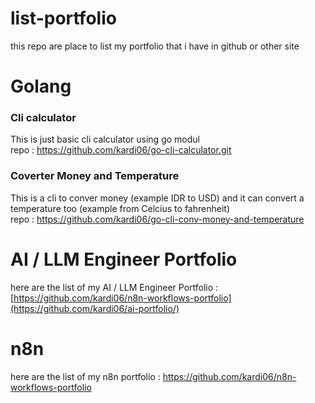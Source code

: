 # list-portfolio
this repo are place to list my portfolio that i have in github or other site

# Golang

### Cli calculator 
This is just basic cli calculator using go modul \
repo : https://github.com/kardi06/go-cli-calculator.git

### Coverter Money and Temperature 
This is a cli to conver money (example IDR to USD) and it can convert a temperature too (example from Celcius to fahrenheit) \
repo : https://github.com/kardi06/go-cli-conv-money-and-temperature

# AI / LLM Engineer Portfolio
here are the list of my AI / LLM Engineer Portfolio : [https://github.com/kardi06/n8n-workflows-portfolio](https://github.com/kardi06/ai-portfolio/)

# n8n
here are the list of my n8n portfolio : https://github.com/kardi06/n8n-workflows-portfolio
